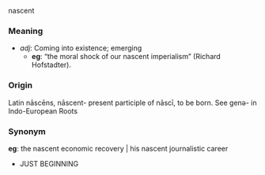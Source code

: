 nascent
### Meaning
+ _adj_: Coming into existence; emerging
    + __eg__:  “the moral shock of our nascent imperialism” (Richard Hofstadter).

### Origin

Latin nāscēns, nāscent- present participle of nāscī, to be born. See genə- in Indo-European Roots

### Synonym

__eg__: the nascent economic recovery | his nascent journalistic career

+ JUST BEGINNING


